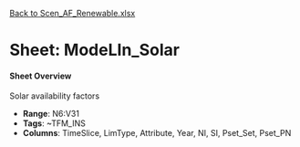[Back to Scen_AF_Renewable.xlsx](README.md)

# Sheet: ModeLIn_Solar

#### Sheet Overview

Solar availability factors

- **Range**: N6:V31
- **Tags**: ~TFM_INS
- **Columns**: TimeSlice, LimType, Attribute, Year, NI, SI, Pset_Set, Pset_PN

